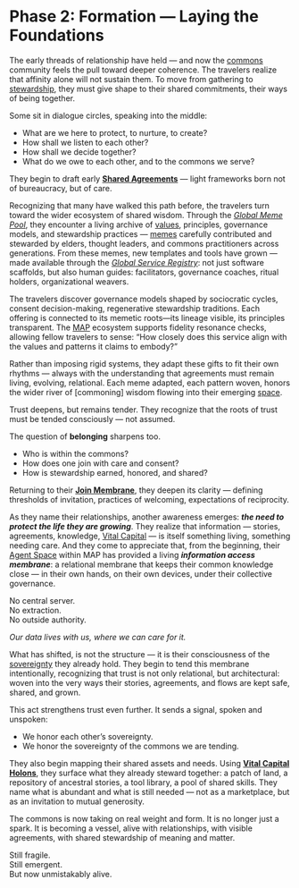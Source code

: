 # Phase 2: Formation — Laying the Foundations

The early threads of relationship have held — and now the [commons](/docs-understanding-map/understanding-the-map/appendices/glossary/#commons) community feels the pull toward deeper coherence. The travelers realize that affinity alone will not sustain them. To move from gathering to [stewardship](/docs-understanding-map/understanding-the-map/appendices/glossary/#stewardship), they must give shape to their shared commitments, their ways of being together.

Some sit in dialogue circles, speaking into the middle:
* What are we here to protect, to nurture, to create?
* How shall we listen to each other?
* How shall we decide together?
* What do we owe to each other, and to the commons we serve?

They begin to draft early **[Shared Agreements](/docs-understanding-map/understanding-the-map/appendices/glossary/#agreement)** — light frameworks born not of bureaucracy, but of care.

Recognizing that many have walked this path before, the travelers turn toward the wider ecosystem of shared wisdom. Through the _[Global Meme Pool](/docs-understanding-map/understanding-the-map/appendices/glossary/#meme-pool)_, they encounter a living archive of [values](/docs-understanding-map/understanding-the-map/appendices/glossary/#lifecode), principles, governance models, and stewardship practices — [memes](/docs-understanding-map/understanding-the-map/appendices/glossary/#meme) carefully contributed and stewarded by elders, thought leaders, and commons practitioners across generations. From these memes, new templates and tools have grown — made available through the _[Global Service Registry](/docs-understanding-map/understanding-the-map/appendices/glossary/#service)_: not just software scaffolds, but also human guides: facilitators, governance coaches, ritual holders, organizational weavers.

The travelers discover governance models shaped by sociocratic cycles, consent decision-making, regenerative stewardship traditions. Each offering is connected to its memetic roots—its lineage visible, its principles transparent. The [MAP](/docs-understanding-map/understanding-the-map/appendices/glossary/#map) ecosystem supports fidelity resonance checks, allowing fellow travelers to sense: “How closely does this service align with the values and patterns it claims to embody?”

Rather than imposing rigid systems, they adapt these gifts to fit their own rhythms — always with the understanding that agreements must remain living, evolving, relational. Each meme adapted, each pattern woven, honors the wider river of [commoning] wisdom flowing into their emerging [space](/docs-understanding-map/understanding-the-map/appendices/glossary/#agentspace).

Trust deepens, but remains tender. They recognize that the roots of trust must be tended consciously — not assumed.

The question of **belonging** sharpens too.

* Who is within the commons?
* How does one join with care and consent?
* How is stewardship earned, honored, and shared?

Returning to their **[Join Membrane](/docs-understanding-map/understanding-the-map/appendices/glossary/#join-membrane)**, they deepen its clarity — defining thresholds of invitation, practices of welcoming, expectations of reciprocity.

As they name their relationships, another awareness emerges: _**the need to protect the life they are growing**_. They realize that information — stories, agreements, knowledge, [Vital Capital](/docs-understanding-map/understanding-the-map/appendices/glossary/#vital-capital) — is itself something living, something needing care. And they come to appreciate that, from the beginning, their [Agent Space](/docs-understanding-map/understanding-the-map/appendices/glossary/#agentspace) within MAP has provided a living **_information access membrane_**: a relational membrane that keeps their common knowledge close — in their own hands, on their own devices, under their collective governance.

No central server.  
No extraction.  
No outside authority.

_Our data lives with us, where we can care for it._

What has shifted, is not the structure — it is their consciousness of the [sovereignty](/docs-understanding-map/understanding-the-map/appendices/glossary/#individual-sovereignty) they already hold. They begin to tend this membrane intentionally,
recognizing that trust is not only relational, but architectural: woven into the very ways their stories, agreements, and flows are kept safe, shared, and grown.

This act strengthens trust even further. It sends a signal, spoken and unspoken:
* We honor each other’s sovereignty.
* We honor the sovereignty of the commons we are tending.

They also begin mapping their shared assets and needs. Using **[Vital Capital Holons](/docs-understanding-map/understanding-the-map/appendices/glossary/#holon)**, they surface what they already steward together: a patch of land, a repository of ancestral stories, a tool library, a pool of shared skills. They name what is abundant and what is still needed — not as a marketplace, but as an invitation to mutual generosity.

The commons is now taking on real weight and form. It is no longer just a spark. It is becoming a vessel, alive with relationships, with visible agreements, with shared stewardship of meaning and matter.

Still fragile.  
Still emergent.  
But now unmistakably alive.